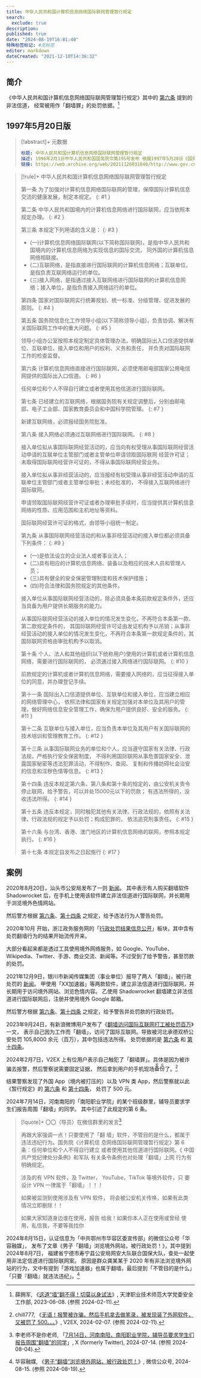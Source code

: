```yaml
---
title: 中华人民共和国计算机信息网络国际联网管理暂行规定
search:
  exclude: true
description:
published: true
date: "2024-08-19T16:01:40"
特殊标签标记: #无标签
editor: markdown
dateCreated: "2021-12-10T14:36:32"
---
```


## 简介

《中华人民共和国计算机信息网络国际联网管理暂行规定》其中的 [第六条](#6) 提到的非法信道，
经常被用作「翻墙罪」的处罚依据。[^71708]

[^71708]: 薛拥军, 《[这道“墙”翻不得！切莫以身试法](https://web.archive.org/web/20240105023936/https://bwc.tute.edu.cn/info/1017/1708.htm)》, 天津职业技术师范大学党委安全工作部, 2023-06-08. (参照 2024-02-11).

## 1997年5月20日版

> [!abstract]+ 元数据
>
> ```YAML
> 标题: 中华人民共和国计算机信息网络国际联网管理暂行规定
> 描述: 1996年2月1日中华人民共和国国务院令第195号发布 根据1997年5月20日《国务院关于修改〈中华人民共和国计算机信息网络国际联网管理暂行规定〉的决定》修正
> 链接: https://web.archive.org/web/20211126031840/http://www.gov.cn/zhengce/2020-12/26/content_5574802.htm
> ```

> [!rule]+ 中华人民共和国计算机信息网络国际联网管理暂行规定
>
> 第一条 为了加强对计算机信息网络国际联网的管理，保障国际计算机信息交流的健康发展，制定本规定。
> {: #1 }
>
> 第二条 中华人民共和国境内的计算机信息网络进行国际联网，应当依照本规定办理。
> {: #2 }
>
> 第三条 本规定下列用语的含义是：
> {: #3 }
>
> +   (一)计算机信息网络国际联网(以下简称国际联网)，是指中华人民共和国境内的计算机信息网络为实现信息的国际交流，
>     同外国的计算机信息网络相联接。
> +   (二)互联网络，是指直接进行国际联网的计算机信息网络；互联单位，是指负责互联网络运行的单位。
> +   (三)接入网络，是指通过接入互联网络进行国际联网的计算机信息网络；接入单位，是指负责接入网络运行的单位。
>
> 第四条 国家对国际联网实行统筹规划、统一标准、分级管理、促进发展的原则。
> {: #4 }
>
> 第五条 国务院信息化工作领导小组(以下简称领导小组)，负责协调、解决有关国际联网工作中的重大问题。
> {: #5 }
>
> 领导小组办公室按照本规定制定具体管理办法，明确国际出入口信道提供单位、互联单位、接入单位和用户的权利、义务和责任，
> 并负责对国际联网工作的检查监督。
>
> 第六条 计算机信息网络直接进行国际联网，必须使用邮电部国家公用电信网提供的国际出入口信道。
> {: #6 }
>
> 任何单位和个人不得自行建立或者使用其他信道进行国际联网。
>
> 第七条 已经建立的互联网络，根据国务院有关规定调整后，分别由邮电部、电子工业部、国家教育委员会和中国科学院管理。
> {: #7 }
>
> 新建互联网络，必须报经国务院批准。
>
> 第八条 接入网络必须通过互联网络进行国际联网。
> {: #8 }
>
> 接入单位拟从事国际联网经营活动的，应当向有权受理从事国际联网经营活动申请的互联单位主管部门或者主管单位申请领取国际联网
> 经营许可证；未取得国际联网经营许可证的，不得从事国际联网经营业务。
>
> 接入单位拟从事非经营活动的，应当报经有权受理从事非经营活动申请的互联单位主管部门或者主管单位审批；未经批准的，
> 不得接入互联网络进行国际联网。
>
> 申请领取国际联网经营许可证或者办理审批手续时，应当提供其计算机信息网络的性质、应用范围和主机地址等资料。
>
> 国际联网经营许可证的格式，由领导小组统一制定。
>
> 第九条 从事国际联网经营活动的和从事非经营活动的接入单位都必须具备下列条件：
> {: #9 }
>
> +   (一)是依法设立的企业法人或者事业法人；
> +   (二)具有相应的计算机信息网络、装备以及相应的技术人员和管理人员；
> +   (三)具有健全的安全保密管理制度和技术保护措施；
> +   (四)符合法律和国务院规定的其他条件。
>
> 接入单位从事国际联网经营活动的，除必须具备本条前款规定条件外，还应当具备为用户提供长期服务的能力。
>
> 从事国际联网经营活动的接入单位的情况发生变化，不再符合本条第一款、第二款规定条件的，
> 其国际联网经营许可证由发证机构予以吊销；从事非经营活动的接入单位的情况发生变化，不再符合本条第一款规定条件的，其
> 国际联网资格由审批机构予以取消。
>
> 第十条 个人、法人和其他组织(以下统称用户)使用的计算机或者计算机信息网络，需要进行国际联网的，
> 必须通过接入网络进行国际联网。
> {: #10 }
>
> 前款规定的计算机或者计算机信息网络，需要接入网络的，应当征得接入单位的同意，并办理登记手续。
>
> 第十一条 国际出入口信道提供单位、互联单位和接入单位，应当建立相应的网络管理中心，
> 依照法律和国家有关规定加强对本单位及其用户的管理，做好网络信息安全管理工作，确保为用户提供良好、安全的服务。
> {: #11 }
>
> 第十二条 互联单位与接入单位，应当负责本单位及其用户有关国际联网的技术培训和管理教育工作。
> {: #12 }
>
> 第十三条 从事国际联网业务的单位和个人，应当遵守国家有关法律、行政法规，严格执行安全保密制度，
> 不得利用国际联网从事危害国家安全、泄露国家秘密等违法犯罪活动，不得制作、查阅、
> 复制和传播妨碍社会治安的信息和淫秽色情等信息。
> {: #13 }
>
> 第十四条 违反本规定第六条、第八条和第十条的规定的，由公安机关责令停止联网，给予警告，可以并处15000元以下的罚款；
> 有违法所得的，没收违法所得。
> {: #14 }
>
> 第十五条 违反本规定，同时触犯其他有关法律、行政法规的，依照有关法律、行政法规的规定予以处罚；构成犯罪的，
> 依法追究刑事责任。
> {: #15 }
>
> 第十六条 与台湾、香港、澳门地区的计算机信息网络的联网，参照本规定执行。
> {: #16 }
>
> 第十七条 本规定自发布之日起施行
> {: #17 }

## 案例

2020年8月20日，汕头市公安局发布了一则 [新闻](/punish/湖南翻墙访问境外色情处罚.md)。
其中表示有人购买翻墙软件 Shadowrocket 后，在手机上使用该软件建立非法信道进行国际联网，并长期用于浏览境外色情网站。

然后警方根据 [第六条](#6)、[第十四条](#14) 之规定，给予违法行为人警告处罚。

2020年10月 开始，浙江政务服务网的「[行政处罚结果信息公开](/punish/浙江政务服务网的行政处罚结果信息公开.md)」板块，其中含有处罚翻墙行为的结果开始流传开来。

大部分看起来都是透过工具使用境外网络服务，如 Google、YouTube、Wikipedia、Twitter、手游、商业交流、新闻等。不过受到了给予警告，甚至罚款的处罚。

2021年12月9日，银川市新闻传媒集团（事业单位）报导了两人「翻墙」，被行政处罚的 [新闻](/punish/银川翻墙浏览色情内容处罚.md)。
甲使用「XX加速器」等两款软件，建立非法信道进行国际联网，并长期用于访问境外网站、浏览色情内容。
乙使用 Shadowrocket 翻墙建立非法信道进行国际联网后，注册并使用境外 Google 邮箱。

然后警方根据 [第六条](#6)、[第十四条](#14) 之规定，给予警告并处罚款的行政处罚。

2023年9月24日，有新浪微博用户发布了《[翻墙访问国际互联网打工被处罚百万](/punish/承德市非法信道打工被罚款百万.md)》一文，
表示自己因为工作而「翻墙」，访问了国际互联网。导致被河北承德双桥公安处罚 105,8000 余元（百万），其中包括违法所得。
处罚依据的是 [第六条](#6) 和 [第十四条](#14)。

2024年2月7日，V2EX 上有位用户表示自己触犯了「翻墙罪」。具体是因为被诈骗去报警，然后警察说需要固定证据，
然后拿到用户的手机现场<ruby>备份<rt>取证</rt></ruby>了。[^14831]

[^14831]: chill777, 《[无语！报警被诈骗，然后手机拿去做笔录，被发现装了外网软件，又被罚了 500。。。](https://web.archive.org/web/20240207034927/https://www.v2ex.com/t/1014831)》, V2EX, 2024-02-07. (参照 2024-02-11).

结果警察发现了外国 App（境内被打压的）以及 VPN 类 App，然后警察就以此《暂行规定》的 [第六条](#6) 和 [第十四条](#14)，
处罚了 500 元。

2024年7月14日，河南南阳的「南阳职业学院」的某个班级群里，辅导员要求学生们报告周围「翻墙」的同学。
其中引述了此规定的第 6 条。

> [!quote]+ 〇〇（导员）在微信群里的发言[^93559]
>
> 再跟大家强调一点！只要使用了「翻
> 墙」软件，不管目的是什么，都属于
> 违法违纪行为。国务院《计算机信
> 息网络国际联网管理暂行规定》第 6
> 条：任何单位和个人不得自行建立
> 或者使用其他信道进行国际联网。《
> 中国共产党纪律处分条例》和军队
> 有关条令条例也对处理「翻墙」上网
> 行为有明确规定。
>
> 涉及的有 VPN 软件，及 Twitter，
> YouTube，TikTok 等境外软件，只
> 要设计 VPN 一律属于「翻墙」！！！
>
> 如果被监测到使用涉及有 VPN 软件，
> 将会被公安机关传唤，如果有此类
> 情况立即删除！！
>
> 如果大家知道身边谁在使用，报告
> 给我！如果你本人正在使用或曾经
> 使用，私信我，不要等我找你

[^93559]: 李老师不是你老师, 「[7月14日，河南南阳，南阳职业学院，辅导员要求学生们报告周围“翻墙”的同学](https://web.archive.org/web/20240804124011/https://nitter.privacydev.net/whyyoutouzhele/status/1812457630289293559 "https://x.com/whyyoutouzhele/status/1812457630289293559")」, X (formerly Twitter), 2024-07-14. (参照 2024-08-04).

2024年8月15日，认证信息为「中共鄂州市华容区委宣传部」的微信公众号「华容融媒」，
发布了文章《男子「翻墙」浏览境外网站，被行政处罚！》，其中提到 2024年8月7日，
福建省宁德市寿宁县公安局网安大队联合国保大队，查处一起使用非法定信道进行国际联网案。
原因是群众龚某某于 2020 年有非法浏览境外网站的行为，文中有提到「游戏加速器」也属于翻墙，最后提到「不管目的是什么」
「只要『翻墙』就违法违纪」。[^ZbGTA]

[^ZbGTA]: 华容融媒, 《[男子“翻墙”浏览境外网站，被行政处罚！](https://web.archive.org/web/20240816180858/https://mp.weixin.qq.com/s/NX1AdMw7hbMYmhyXRZbGTA)》, 微信公众号, 2024-08-15. (参照 2024-08-19).
